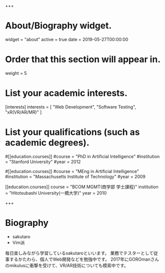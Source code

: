 +++
# About/Biography widget.
widget = "about"
active = true
date = 2019-05-27T00:00:00

# Order that this section will appear in.
weight = 5

# List your academic interests.
[interests]
  interests = [
    "Web Development",
    "Software Testing",
    "xR(VR/AR/MR)"
  ]

# List your qualifications (such as academic degrees).
#[[education.courses]]
  #course = "PhD in Artificial Intelligence"
  #institution = "Stanford University"
  #year = 2012

#[[education.courses]]
  #course = "MEng in Artificial Intelligence"
  #institution = "Massachusetts Institute of Technology"
  #year = 2009

[[education.courses]]
  course = "BCOM MGMT(商学部 学士課程)"
  institution = "Hitotsubashi University(一橋大学)"
  year = 2010
 
+++

# Biography

* sakutaro
* Vim派

毎日楽しみながら学習しているsakutaroといいます。
業務でテスターとして従事するかたわら、個人でWeb開発などを勉強中です。
2017年にGOROmanさんのmikulusに衝撃を受けて、VR/AR技術についても模索中です。  
<br>
